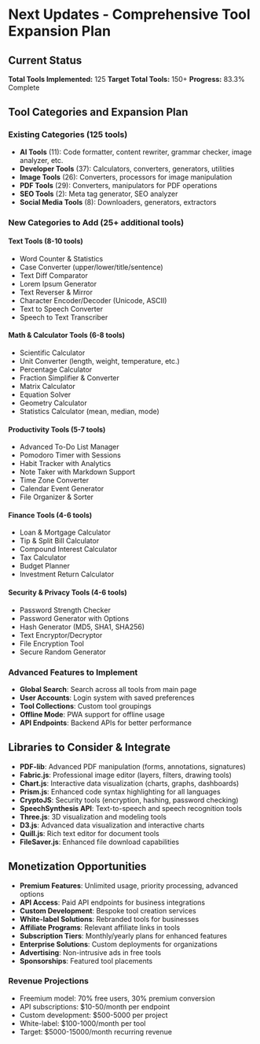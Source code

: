 # Next Updates - Comprehensive Tool Expansion Plan

## Current Status
**Total Tools Implemented:** 125
**Target Total Tools:** 150+
**Progress:** 83.3% Complete

## Tool Categories and Expansion Plan

### Existing Categories (125 tools)
- **AI Tools** (11): Code formatter, content rewriter, grammar checker, image analyzer, etc.
- **Developer Tools** (37): Calculators, converters, generators, utilities
- **Image Tools** (26): Converters, processors for image manipulation
- **PDF Tools** (29): Converters, manipulators for PDF operations
- **SEO Tools** (2): Meta tag generator, SEO analyzer
- **Social Media Tools** (8): Downloaders, generators, extractors

### New Categories to Add (25+ additional tools)

#### Text Tools (8-10 tools)
- Word Counter & Statistics
- Case Converter (upper/lower/title/sentence)
- Text Diff Comparator
- Lorem Ipsum Generator
- Text Reverser & Mirror
- Character Encoder/Decoder (Unicode, ASCII)
- Text to Speech Converter
- Speech to Text Transcriber

#### Math & Calculator Tools (6-8 tools)
- Scientific Calculator
- Unit Converter (length, weight, temperature, etc.)
- Percentage Calculator
- Fraction Simplifier & Converter
- Matrix Calculator
- Equation Solver
- Geometry Calculator
- Statistics Calculator (mean, median, mode)

#### Productivity Tools (5-7 tools)
- Advanced To-Do List Manager
- Pomodoro Timer with Sessions
- Habit Tracker with Analytics
- Note Taker with Markdown Support
- Time Zone Converter
- Calendar Event Generator
- File Organizer & Sorter

#### Finance Tools (4-6 tools)
- Loan & Mortgage Calculator
- Tip & Split Bill Calculator
- Compound Interest Calculator
- Tax Calculator
- Budget Planner
- Investment Return Calculator

#### Security & Privacy Tools (4-6 tools)
- Password Strength Checker
- Password Generator with Options
- Hash Generator (MD5, SHA1, SHA256)
- Text Encryptor/Decryptor
- File Encryption Tool
- Secure Random Generator

### Advanced Features to Implement
- **Global Search**: Search across all tools from main page
- **User Accounts**: Login system with saved preferences
- **Tool Collections**: Custom tool groupings
- **Offline Mode**: PWA support for offline usage
- **API Endpoints**: Backend APIs for better performance

## Libraries to Consider & Integrate
- **PDF-lib**: Advanced PDF manipulation (forms, annotations, signatures)
- **Fabric.js**: Professional image editor (layers, filters, drawing tools)
- **Chart.js**: Interactive data visualization (charts, graphs, dashboards)
- **Prism.js**: Enhanced code syntax highlighting for all languages
- **CryptoJS**: Security tools (encryption, hashing, password checking)
- **SpeechSynthesis API**: Text-to-speech and speech recognition tools
- **Three.js**: 3D visualization and modeling tools
- **D3.js**: Advanced data visualization and interactive charts
- **Quill.js**: Rich text editor for document tools
- **FileSaver.js**: Enhanced file download capabilities

## Monetization Opportunities
- **Premium Features**: Unlimited usage, priority processing, advanced options
- **API Access**: Paid API endpoints for business integrations
- **Custom Development**: Bespoke tool creation services
- **White-label Solutions**: Rebranded tools for businesses
- **Affiliate Programs**: Relevant affiliate links in tools
- **Subscription Tiers**: Monthly/yearly plans for enhanced features
- **Enterprise Solutions**: Custom deployments for organizations
- **Advertising**: Non-intrusive ads in free tools
- **Sponsorships**: Featured tool placements

### Revenue Projections
- Freemium model: 70% free users, 30% premium conversion
- API subscriptions: $10-50/month per endpoint
- Custom development: $500-5000 per project
- White-label: $100-1000/month per tool
- Target: $5000-15000/month recurring revenue
